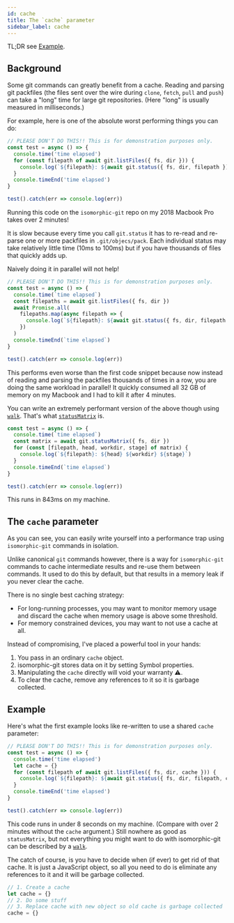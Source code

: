 ```yaml
---
id: cache
title: The `cache` parameter
sidebar_label: cache
---
```


TL;DR see [Example](#example).

## Background

Some git commands can greatly benefit from a cache.
Reading and parsing git packfiles (the files sent over the wire during `clone`, `fetch`, `pull` and `push`) can take a "long" time for large git repositories.
(Here "long" is usually measured in milliseconds.)

For example, here is one of the absolute worst performing things you can do:

```js
// PLEASE DON'T DO THIS!! This is for demonstration purposes only.
const test = async () => {
  console.time('time elapsed')
  for (const filepath of await git.listFiles({ fs, dir })) {
    console.log(`${filepath}: ${await git.status({ fs, dir, filepath })}`)
  }
  console.timeEnd('time elapsed')
}

test().catch(err => console.log(err))
```

Running this code on the `isomorphic-git` repo on my 2018 Macbook Pro takes over 2 minutes!

It is slow because every time you call `git.status` it has to re-read and re-parse one or more packfiles in `.git/objecs/pack`.
Each individual status may take relatively little time (10ms to 100ms) but if you have thousands of files that quickly adds up.

Naively doing it in parallel will not help!

```js
// PLEASE DON'T DO THIS!! This is for demonstration purposes only.
const test = async () => {
  console.time(`time elapsed`)
  const filepaths = await git.listFiles({ fs, dir })
  await Promise.all(
    filepaths.map(async filepath => {
      console.log(`${filepath}: ${await git.status({ fs, dir, filepath })}`)
    })
  )
  console.timeEnd(`time elapsed`)
}

test().catch(err => console.log(err))
```

This performs even worse than the first code snippet because now instead of reading and parsing the packfiles thousands of times in a row, you are doing the same workload in parallel!
It quickly consumed all 32 GB of memory on my Macbook and I had to kill it after 4 minutes.

You can write an extremely performant version of the above though using [`walk`](./walk.html).
That's what [`statusMatrix`](./statusMatrix.html) is.

```js
const test = async () => {
  console.time(`time elapsed`)
  const matrix = await git.statusMatrix({ fs, dir })
  for (const [filepath, head, workdir, stage] of matrix) {
    console.log(`${filepath}: ${head} ${workdir} ${stage}`)
  }
  console.timeEnd(`time elapsed`)
}

test().catch(err => console.log(err))
```

This runs in 843ms on my machine.

## The `cache` parameter

As you can see, you can easily write yourself into a performance trap using `isomorphic-git` commands in isolation.

Unlike canonical `git` commands however, there is a way for `isomorphic-git` commands to cache intermediate results
and re-use them between commands.
It used to do this by default, but that results in a memory leak if you never clear the cache.

There is no single best caching strategy:
- For long-running processes, you may want to monitor memory usage and discard the cache when memory usage is above some threshold.
- For memory constrained devices, you may want to not use a cache at all.

Instead of compromising, I've placed a powerful tool in your hands:
1. You pass in an ordinary `cache` object.
2. isomorphic-git stores data on it by setting Symbol properties.
3. Manipulating the `cache` directly will void your warranty ⚠️.
4. To clear the cache, remove any references to it so it is garbage collected.

## Example

Here's what the first example looks like re-written to use a shared `cache` parameter:

```js
// PLEASE DON'T DO THIS!! This is for demonstration purposes only.
const test = async () => {
  console.time('time elapsed')
  let cache = {}
  for (const filepath of await git.listFiles({ fs, dir, cache })) {
    console.log(`${filepath}: ${await git.status({ fs, dir, filepath, cache })}`)
  }
  console.timeEnd('time elapsed')
}

test().catch(err => console.log(err))
```

This code runs in under 8 seconds on my machine.
(Compare with over 2 minutes without the `cache` argument.)
Still nowhere as good as `statusMatrix`, but not everything you might want to do with isomorphic-git can be described by a [`walk`](./walk.html).

The catch of course, is you have to decide when (if ever) to get rid of that cache.
It is just a JavaScript object, so all you need to do is eliminate any references to it and it will be garbage collected.

```js
// 1. Create a cache
let cache = {}
// 2. Do some stuff
// 3. Replace cache with new object so old cache is garbage collected
cache = {}
```
